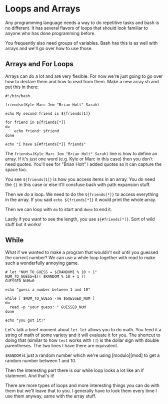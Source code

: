 # Loops and Arrays
Any programming language needs a way to do repetitive tasks and bash is no different. It has several flavors of loops that should look familiar to anyone who has done programming before.

You frequently also need groups of variables. Bash has this is as well with arrays and we'll go over how to use those.

## Arrays and For Loops
Arrays can do a lot and are very flexible. For now we're just going to go over how to declare them and how to read from them. Make a new array.sh and put this in there:
```
#!/bin/bash

friends=(Kyle Marc Jem "Brian Holt" Sarah)

echo My second friend is ${friends[1]}

for friend in ${friends[*]}
do
    echo friend: $friend
done

echo "I have ${#friends[*]} friends"
```
The `friends=(Kyle Marc Jem "Brian Holt" Sarah)` line is how to define an array. If it's just one word (e.g. Kyle or Marc in this case) then you don't need quotes. You'll see for "Brian Holt" I added quotes so it can capture the space too.

You see `${friends[1]}` is how you access items in an array. You do need the `{}` in this case or else it'll consfuse bash with path expansion stuff.

Then we do a loop. We need to do the `${friends[*]}` to access everything in the array. If you said `echo ${friends[*]}` it would print the whole array.

Then we can loop with `do` to start and `done` to end it.

Lastly if you want to see the length, you use `${#friends[*]}`. Sort of wild stuff but it works!

## While
What if we wanted to make a program that wouldn't exit until you guessed the correct number? We can use a while loop together with read to make such a wonderfully annoying game.
```
# let "NUM_TO_GUESS = ${RANDOM} % 10 + 1"
NUM_TO_GUESS=$(( $RANDOM % 10 + 1 ))
GUESSED_NUM=0

echo "guess a number between 1 and 10"

while [ $NUM_TO_GUESS -ne $GUESSED_NUM ]
do
  read -p "your guess: " GUESSED_NUM
done

echo "you got it!"
```
Let's talk a brief moment about `let`. `let` allows you to do math. You feed it a string of math of some variety and it will evaluate it for you. The shortcut to doing that (similar to how `test` works with `[]`) is the dollar sign with double parentheses. The two lines I have there are equivalent.

`$RANDOM` is just a random number which we're using [modulo][mod] to get a random number between 1 and 10.

Then the interesting part there is our while loop looks a lot like an if statement. And that's it!

There are more types of loops and more interesting things you can do with them but we'll leave that to you. I generally have to look them every time I use them anyway, same with the array stuff.